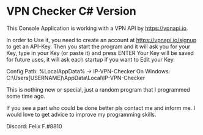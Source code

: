 # VPN Checker C# Version

This Console Application is working with a VPN API by https://vpnapi.io.

In order to Use it, you need to create an account at https://vpnapi.io/signup to get an API-Key.
Then you start the program and it will ask you for your Key, type in your Key (or paste it) and press ENTER
Your Key will be saved for future uses, it will ask each startup if you want to Edit your Key.

Config Path: %LocalAppData% -> IP-VPN-Checker
On Windows: C:\Users\[USERNAME]\AppData\Local\IP-VPN-Checker

This is nothing new or special, just a random program that I programmed some time ago.

If you see a part who could be done better pls contact me and inform me.
I would love to get advice to improve my programming skills. 

Discord: Felix F.#8810
